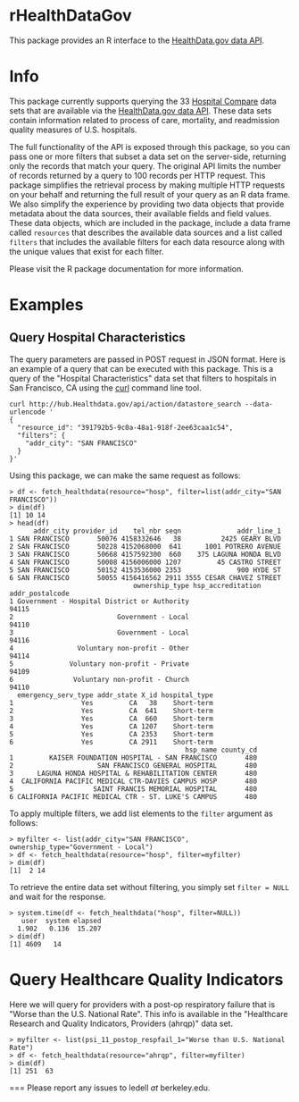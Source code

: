 rHealthDataGov
==============

This package provides an R interface to the [HealthData.gov data API](http://www.healthdata.gov/data-api).

Info
====

This package currently supports querying the 33 [Hospital Compare](http://hub.healthdata.gov/dataset/hospital-compare-api) data sets that are available via the [HealthData.gov data API](http://www.healthdata.gov/data-api).  These data sets contain information related to process of care, mortality, and readmission quality measures of U.S. hospitals.

The full functionality of the API is exposed through this package, so you can pass one or more filters that subset a data set on the server-side, returning only the records that match your query.  The original API limits the number of records returned by a query to 100 records per HTTP request.  This package simplifies the retrieval process by making multiple HTTP requests on your behalf and returning the full result of your query as an R data frame.  We also simplify the experience by providing two data objects that provide metadata about the data sources, their available fields and field values.  These data objects, which are included in the package, include a data frame called `resources` that describes the available data sources and a list called `filters` that includes the available filters for each data resource along with the unique values that exist for each filter.

Please visit the R package documentation for more information.


Examples
========

Query Hospital Characteristics 
------------------------------

The query parameters are passed in POST request in JSON format.  Here is an example of a query that can be executed with this package.  This is a query of the "Hospital Characteristics" data set that filters to hospitals in San Francisco, CA using the [curl](http://en.wikipedia.org/wiki/CURL#cURL) command line tool.

```
curl http://hub.Healthdata.gov/api/action/datastore_search --data-urlencode '
{
  "resource_id": "391792b5-9c0a-48a1-918f-2ee63caa1c54",
  "filters": {
    "addr_city": "SAN FRANCISCO"
  }
}'
```

Using this package, we can make the same request as follows:

```
> df <- fetch_healthdata(resource="hosp", filter=list(addr_city="SAN FRANCISCO"))
> dim(df)
[1] 10 14
> head(df)
      addr_city provider_id    tel_nbr seqn              addr_line_1
1 SAN FRANCISCO       50076 4158332646   38          2425 GEARY BLVD
2 SAN FRANCISCO       50228 4152068000  641      1001 POTRERO AVENUE
3 SAN FRANCISCO       50668 4157592300  660    375 LAGUNA HONDA BLVD
4 SAN FRANCISCO       50008 4156006000 1207         45 CASTRO STREET
5 SAN FRANCISCO       50152 4153536000 2353              900 HYDE ST
6 SAN FRANCISCO       50055 4156416562 2911 3555 CESAR CHAVEZ STREET
                               ownership_type hsp_accreditation addr_postalcode
1 Government - Hospital District or Authority                             94115
2                          Government - Local                             94110
3                          Government - Local                             94116
4                Voluntary non-profit - Other                             94114
5              Voluntary non-profit - Private                             94109
6               Voluntary non-profit - Church                             94110
  emergency_serv_type addr_state X_id hospital_type
1                 Yes         CA   38    Short-term
2                 Yes         CA  641    Short-term
3                 Yes         CA  660    Short-term
4                 Yes         CA 1207    Short-term
5                 Yes         CA 2353    Short-term
6                 Yes         CA 2911    Short-term
                                            hsp_name county_cd
1         KAISER FOUNDATION HOSPITAL - SAN FRANCISCO       480
2                     SAN FRANCISCO GENERAL HOSPITAL       480
3      LAGUNA HONDA HOSPITAL & REHABILITATION CENTER       480
4  CALIFORNIA PACIFIC MEDICAL CTR-DAVIES CAMPUS HOSP       480
5                    SAINT FRANCIS MEMORIAL HOSPITAL       480
6 CALIFORNIA PACIFIC MEDICAL CTR - ST. LUKE'S CAMPUS       480
```

To apply multiple filters, we add list elements to the `filter` argument as follows:

```
> myfilter <- list(addr_city="SAN FRANCISCO", ownership_type="Government - Local")
> df <- fetch_healthdata(resource="hosp", filter=myfilter)
> dim(df)
[1]  2 14
```


To retrieve the entire data set without filtering, you simply set `filter = NULL` and wait for the response.

```
> system.time(df <- fetch_healthdata("hosp", filter=NULL))
   user  system elapsed 
  1.902   0.136  15.207 
> dim(df)
[1] 4609   14
```

Query Healthcare Quality Indicators
===================================

Here we will query for providers with a post-op respiratory failure that is "Worse than the U.S. National Rate".  This info is available in the "Healthcare Research and Quality Indicators, Providers (ahrqp)" data set.

```
> myfilter <- list(psi_11_postop_respfail_1="Worse than U.S. National Rate")
> df <- fetch_healthdata(resource="ahrqp", filter=myfilter)
> dim(df)
[1] 251  63
```

===
Please report any issues to ledell _at_ berkeley.edu.




